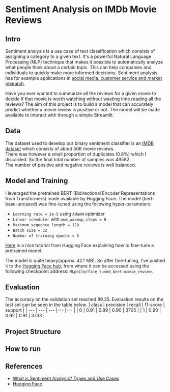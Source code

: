 # Sentiment Analysis on IMDb Movie Reviews

## Intro
Sentiment analysis is a use case of text classification which consists of assigning a category to a given text. It's a powerful Natural Language Processing (NLP) technique that makes it possible to automatically analyze what people think about a certain topic. This can help companies and individuals to quickly make more informed decisions. Sentiment analysis has for example applications in [social media, customer service and market research](https://www.taus.net/resources/blog/what-is-sentiment-analysis-types-and-use-cases).  

Have you ever wanted to summarize all the reviews for a given movie to decide if that movie is worth watching without wasting time reading all the reviews?
The aim of this project is to build a model that can accurately predict whether a movie review is positive or not.  The model will be made available to interact with through a simple Streamlit.

## Data
The dataset used to develop our binary sentiment classifier is an [IMDB dataset](https://www.kaggle.com/datasets/lakshmi25npathi/imdb-dataset-of-50k-movie-reviews) which consists of about 50K movie reviews.  
There was however a small proportion of duplicates (0.8%) which I discarded. So the final total number of samples was 49582.  
The number of positive and negative reviews is well balanced.
## Model and Training
I leveraged the pretrained BERT (Bidirectional Encoder Representations from Transformers) made available by Hugging Face. The model (bert-base-uncased) was fine-tuned using the following hyper-parameters:
* `Learning rate = 2e-5` using `AdamW` optimizer
* `Linear scheduler` with `num_warmup_steps = 0`
* `Maximum sequence length = 128`
* `Batch size = 32`
* `Number of training epochs = 5`

[Here](https://huggingface.co/docs/transformers/training) is a nice tutorial from Hugging Face explaining how to fine-tune a pretrained model.

The model is quite heavy(approx. 427 MB). So after fine-tuning, I've pushed it to the [Hugging Face hub](https://huggingface.co/MLphile/fine_tuned_bert-movie_review), from where it can be accessed using the following checkpoint address: `MLphile/fine_tuned_bert-movie_review`.
## Evaluation
The accuracy on the validation set reached 89.35. Evaluation results on the test set can be seen in the table below.
| class | precision | recall | f1-score | support |
| --- | --- | --- |--- |--- |
| 0 | 0.91 | 0.89 | 0.90 | 3705 |
| 1 | 0.90 | 0.92 | 0.91 | 3733 |

## Project Structure

## How to run

## References
* [What is Sentiment Analysis? Types and Use Cases](https://www.taus.net/resources/blog/what-is-sentiment-analysis-types-and-use-cases)
* [Hugging Face](https://huggingface.co/docs/transformers/index)
